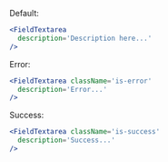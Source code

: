Default:

```jsx
<FieldTextarea
  description='Description here...'
/>
```

Error:

```jsx
<FieldTextarea className='is-error'
  description='Error...'
/>
```

Success:

```jsx
<FieldTextarea className='is-success'
  description='Success...'
/>
```
